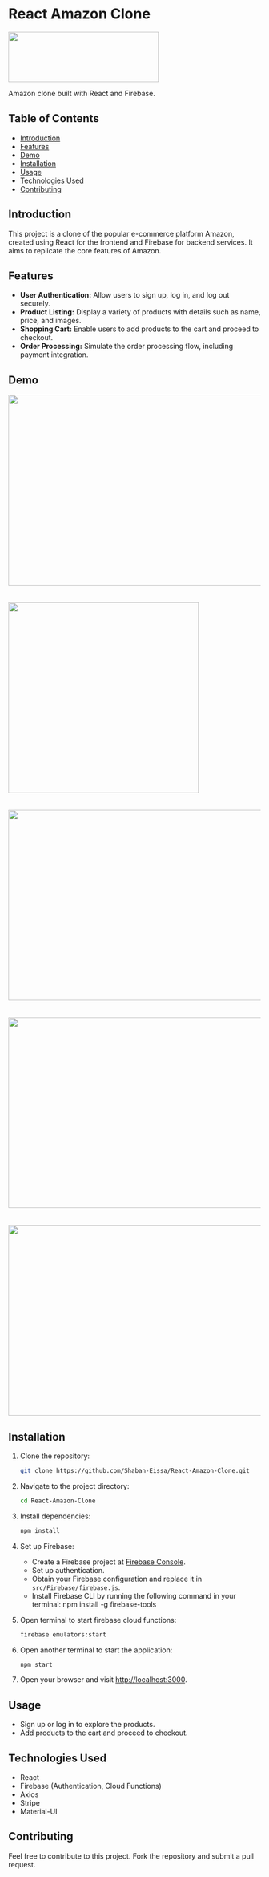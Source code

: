 # React Amazon Clone

<img src="https://github.com/Shaban-Eissa/React-Amazon-Clone/assets/49924090/232a2cbc-79fb-4c46-bf6e-d9f3b78dd699" width="300" height="100" />

Amazon clone built with React and Firebase.

## Table of Contents

* [Introduction](#introduction)
* [Features](#features)
* [Demo](#demo)
* [Installation](#installation)
* [Usage](#usage)
* [Technologies Used](#technologies-used)
* [Contributing](#contributing)

## Introduction

This project is a clone of the popular e-commerce platform Amazon, created using React for the frontend and Firebase for backend services. It aims to replicate the core features of Amazon.

## Features

* **User Authentication:** Allow users to sign up, log in, and log out securely.
* **Product Listing:** Display a variety of products with details such as name, price, and images.
* **Shopping Cart:** Enable users to add products to the cart and proceed to checkout.
* **Order Processing:** Simulate the order processing flow, including payment integration.

## Demo

<img src="https://github.com/Shaban-Eissa/React-Amazon-Clone/assets/49924090/8ef44bfd-4075-4e46-8e73-7deb2ff08107" width="860" height="380"/>
<br><br><br>
<img src="https://github.com/Shaban-Eissa/React-Amazon-Clone/assets/49924090/7c16c64d-c649-416c-82b7-3a3e6f758c43" wdith="900" height="380"/>
<br><br><br>
<img src="https://github.com/Shaban-Eissa/React-Amazon-Clone/assets/49924090/0cb7572b-d3bd-4a70-8d48-6d6cca5abd2f" width="860" height="380" />
<br><br><br>
<img src="https://github.com/Shaban-Eissa/React-Amazon-Clone/assets/49924090/96157040-96bf-4fdd-aecb-adeba076e82e" width="860" height="380" />
<br><br><br>
<img src="https://github.com/Shaban-Eissa/React-Amazon-Clone/assets/49924090/1a85f682-b808-4860-8184-8ca42ec92e64" width="860" height="380" />

## Installation

1. Clone the repository:
    
    ```bash
    git clone https://github.com/Shaban-Eissa/React-Amazon-Clone.git
    ```
    
2. Navigate to the project directory:
    
    ```bash
    cd React-Amazon-Clone
    ```
    
3. Install dependencies:
    
    ```bash
    npm install
    ```
    
4. Set up Firebase:
    
    * Create a Firebase project at [Firebase Console](https://console.firebase.google.com/).
    * Set up authentication.
    * Obtain your Firebase configuration and replace it in `src/Firebase/firebase.js`.
    * Install Firebase CLI by running the following command in your terminal: npm install -g firebase-tools

5. Open terminal to start firebase cloud functions:
    ```bash
    firebase emulators:start
    ```
  
5. Open another terminal to start the application:
    
    ```bash
    npm start
    ```
    
6. Open your browser and visit [http://localhost:3000](http://localhost:3000).
    

## Usage

* Sign up or log in to explore the products.
* Add products to the cart and proceed to checkout.

## Technologies Used

* React
* Firebase (Authentication, Cloud Functions)
* Axios
* Stripe
* Material-UI

## Contributing

Feel free to contribute to this project. Fork the repository and submit a pull request.

